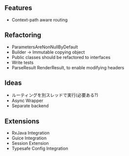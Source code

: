 ## Features

* Context-path aware routing


## Refactoring

* ParametersAreNonNullByDefault
* Builder -> Immutable copying object
* Public classes should be refactored to interfaces
* Write tests
* ParseResult RenderResult, to enable modifying headers 


## Ideas

* ルーティングを別スレッドで実行(必要ある?)
* Async Wrapper
* Separate backend


## Extensions

* RxJava Integration
* Guice Integration
* Session Extension
* Typesafe Config Integration
